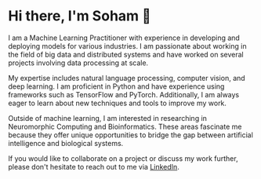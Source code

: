 # Hi there, I'm Soham 👋

I am a Machine Learning Practitioner with experience in developing and deploying models for various industries. I am passionate about working in the field of big data and distributed systems and have worked on several projects involving data processing at scale.

My expertise includes natural language processing, computer vision, and deep learning. I am proficient in Python and have experience using frameworks such as TensorFlow and PyTorch. Additionally, I am always eager to learn about new techniques and tools to improve my work.

Outside of machine learning, I am interested in researching in Neuromorphic Computing and Bioinformatics. These areas fascinate me because they offer unique opportunities to bridge the gap between artificial intelligence and biological systems.

If you would like to collaborate on a project or discuss my work further, please don't hesitate to reach out to me via [LinkedIn](https://www.linkedin.com/in/soham-talukdar/).